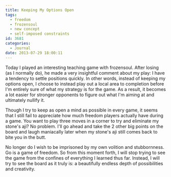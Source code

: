 ```yaml
---
title: Keeping My Options Open
tags:
  - freedom
  - frozensoul
  - new concept
  - self-imposed constraints
id: 3681
categories:
  - Journal
date: 2013-07-29 18:00:11
---
```


Today I played an interesting teaching game with frozensoul. After losing (as I normally do), he made a very insightful comment about my play: I have a tendency to settle positions quickly. In other words, instead of keeping my options open, I choose to instead play out a local area to completion before I'm entirely sure of what my strategy is for the game. As a result, it becomes a lot easier for stronger opponents to figure out what I'm aiming at and ultimately nullify it.

Though I try to keep as open a mind as possible in every game, it seems that I still fail to appreciate how much freedom players actually have during a game. You want to play three moves in a corner to try and eliminate my stone's aji? No problem. I'll go ahead and take the 2 other big points on the board and laugh maniacally later when my stone's aji still comes back to bite you in the butt.

No longer do I wish to be imprisoned by my own volition and stubbornness. Go is a game of freedom. So from this moment forth, I will stop trying to see the game from the confines of everything I learned thus far. Instead, I will try to see the board as it truly is: a beautifully endless depth of possibilities and creativity.